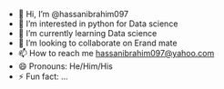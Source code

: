 - 👋 Hi, I’m @hassanibrahim097
- 👀 I’m interested in python for Data science 
- 🌱 I’m currently learning Data science 
- 💞️ I’m looking to collaborate on Erand mate 
- 📫 How to reach me hassanibrahim097@yahoo.com
- 😄 Pronouns: He/Him/His
- ⚡ Fun fact: ...

<!---
hassanibrahim097/hassanibrahim097 is a ✨ special ✨ repository because its `README.md` (this file) appears on your GitHub profile.
You can click the Preview link to take a look at your changes.
--->
